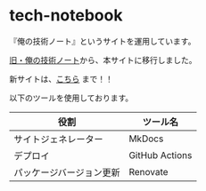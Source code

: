 # tech-notebook

『俺の技術ノート』というサイトを運用しています。

[旧・俺の技術ノート](https://github.com/hiroki-it/tech-notebook)から、本サイトに移行しました。

新サイトは、[こちら](https://hiroki-it.github.io/tech-notebook) まで！！

以下のツールを使用しております。

| 役割           | ツール名          |
|----------------|----------------|
| サイトジェネレーター     | MkDocs         |
| デプロイ           | GitHub Actions |
| パッケージバージョン更新 | Renovate       |

